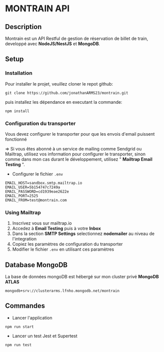 # MONTRAIN API

## Description

Montrain est un API Restful de gestion de réservation de billet de train, developpé avec **NodeJS/NestJS** et **MongoDB**.

## Setup
### Installation

Pour installer le projet, veuillez cloner le repot github:

```
git clone https://github.com/jonathanARMS23/montrain.git
```

puis installez les dépendance en executant la commande:

```
npm install
```

### Configuration du transporter

Vous devez configurer le transporter pour que les envois d'email puissent fonctionné

=> Si vous êtes abonné à un service de mailing comme Sendgrid ou Mailtrap, utilisez vos information pour configurer le transporter, sinon comme dans mon cas durant le développement, utilisez " **Mailtrap Email Testing** ".

- Configurer le fichier `.env`

```
EMAIL_HOST=sandbox.smtp.mailtrap.io
EMAIL_USER=5b154747c7249a
EMAIL_PASSWORD=cd1939eae2622e
EMAIL_PORT=2525
EMAIL_FROM=test@montrain.com
```

### Using Mailtrap

1. Inscrivez vous sur mailtrap.io
2. Accedez à **Email Testing** puis à votre **Inbox**
3. Dans la section **SMTP Settings** selectionnez **nodemailer** au niveau de l'integration
4. Copiez les paramètres de configuration du transporter
5. Modifier le fichier `.env` en utilisant ces paramètres

## Database MongoDB

La base de données mongoDB est hébergé sur mon cluster privé **MongoDB ATLAS**

```
mongodb+srv://clusterarms.lfnho.mongodb.net/montrain
```

## Commandes

- Lancer l'application
```
npm run start
```

- Lancer un test Jest et Supertest
```
npm run test
```